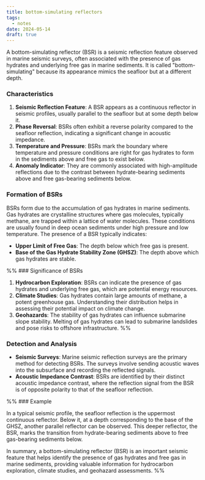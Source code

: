 ```yaml
---
title: bottom-simulating reflectors
tags:
  - notes
date: 2024-05-14
draft: true
---
```

A bottom-simulating reflector (BSR) is a seismic reflection feature observed in marine seismic surveys, often associated with the presence of gas hydrates and underlying free gas in marine sediments. It is called "bottom-simulating" because its appearance mimics the seafloor but at a different depth.

### Characteristics

1. **Seismic Reflection Feature**: A BSR appears as a continuous reflector in seismic profiles, usually parallel to the seafloor but at some depth below it.
2. **Phase Reversal**: BSRs often exhibit a reverse polarity compared to the seafloor reflection, indicating a significant change in acoustic impedance.
3. **Temperature and Pressure**: BSRs mark the boundary where temperature and pressure conditions are right for gas hydrates to form in the sediments above and free gas to exist below.
4. **Anomaly Indicator**: They are commonly associated with high-amplitude reflections due to the contrast between hydrate-bearing sediments above and free gas-bearing sediments below.

### Formation of BSRs

BSRs form due to the accumulation of gas hydrates in marine sediments. Gas hydrates are crystalline structures where gas molecules, typically methane, are trapped within a lattice of water molecules. These conditions are usually found in deep ocean sediments under high pressure and low temperature. The presence of a BSR typically indicates:
- **Upper Limit of Free Gas**: The depth below which free gas is present.
- **Base of the Gas Hydrate Stability Zone (GHSZ)**: The depth above which gas hydrates are stable.

%% ### Significance of BSRs

1. **Hydrocarbon Exploration**: BSRs can indicate the presence of gas hydrates and underlying free gas, which are potential energy resources.
2. **Climate Studies**: Gas hydrates contain large amounts of methane, a potent greenhouse gas. Understanding their distribution helps in assessing their potential impact on climate change.
3. **Geohazards**: The stability of gas hydrates can influence submarine slope stability. Melting of gas hydrates can lead to submarine landslides and pose risks to offshore infrastructure. %%

### Detection and Analysis

- **Seismic Surveys**: Marine seismic reflection surveys are the primary method for detecting BSRs. The surveys involve sending acoustic waves into the subsurface and recording the reflected signals.
- **Acoustic Impedance Contrast**: BSRs are identified by their distinct acoustic impedance contrast, where the reflection signal from the BSR is of opposite polarity to that of the seafloor reflection.

%% ### Example

In a typical seismic profile, the seafloor reflection is the uppermost continuous reflector. Below it, at a depth corresponding to the base of the GHSZ, another parallel reflector can be observed. This deeper reflector, the BSR, marks the transition from hydrate-bearing sediments above to free gas-bearing sediments below.

In summary, a bottom-simulating reflector (BSR) is an important seismic feature that helps identify the presence of gas hydrates and free gas in marine sediments, providing valuable information for hydrocarbon exploration, climate studies, and geohazard assessments. %%